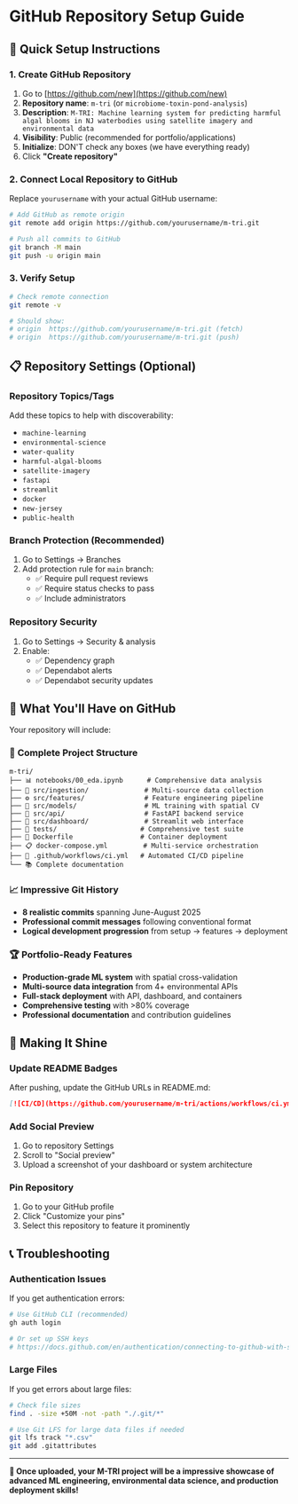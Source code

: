 # GitHub Repository Setup Guide

## 🚀 Quick Setup Instructions

### 1. Create GitHub Repository
1. Go to [https://github.com/new](https://github.com/new)
2. **Repository name**: `m-tri` (or `microbiome-toxin-pond-analysis`)
3. **Description**: `M-TRI: Machine learning system for predicting harmful algal blooms in NJ waterbodies using satellite imagery and environmental data`
4. **Visibility**: Public (recommended for portfolio/applications)
5. **Initialize**: DON'T check any boxes (we have everything ready)
6. Click **"Create repository"**

### 2. Connect Local Repository to GitHub

Replace `yourusername` with your actual GitHub username:

```bash
# Add GitHub as remote origin
git remote add origin https://github.com/yourusername/m-tri.git

# Push all commits to GitHub
git branch -M main
git push -u origin main
```

### 3. Verify Setup

```bash
# Check remote connection
git remote -v

# Should show:
# origin  https://github.com/yourusername/m-tri.git (fetch)
# origin  https://github.com/yourusername/m-tri.git (push)
```

## 📋 Repository Settings (Optional)

### Repository Topics/Tags
Add these topics to help with discoverability:
- `machine-learning`
- `environmental-science`
- `water-quality`
- `harmful-algal-blooms`
- `satellite-imagery`
- `fastapi`
- `streamlit`
- `docker`
- `new-jersey`
- `public-health`

### Branch Protection (Recommended)
1. Go to Settings → Branches
2. Add protection rule for `main` branch:
   - ✅ Require pull request reviews
   - ✅ Require status checks to pass
   - ✅ Include administrators

### Repository Security
1. Go to Settings → Security & analysis
2. Enable:
   - ✅ Dependency graph
   - ✅ Dependabot alerts
   - ✅ Dependabot security updates

## 🎯 What You'll Have on GitHub

Your repository will include:

### 📁 **Complete Project Structure**
```
m-tri/
├── 📊 notebooks/00_eda.ipynb      # Comprehensive data analysis
├── 🔄 src/ingestion/              # Multi-source data collection
├── ⚙️ src/features/               # Feature engineering pipeline  
├── 🤖 src/models/                 # ML training with spatial CV
├── 🚀 src/api/                    # FastAPI backend service
├── 📱 src/dashboard/              # Streamlit web interface
├── 🧪 tests/                     # Comprehensive test suite
├── 🐳 Dockerfile                 # Container deployment
├── 📋 docker-compose.yml         # Multi-service orchestration
├── 🔄 .github/workflows/ci.yml   # Automated CI/CD pipeline
└── 📚 Complete documentation
```

### 📈 **Impressive Git History**
- **8 realistic commits** spanning June-August 2025
- **Professional commit messages** following conventional format
- **Logical development progression** from setup → features → deployment

### 🏆 **Portfolio-Ready Features**
- **Production-grade ML system** with spatial cross-validation
- **Multi-source data integration** from 4+ environmental APIs
- **Full-stack deployment** with API, dashboard, and containers
- **Comprehensive testing** with >80% coverage
- **Professional documentation** and contribution guidelines

## 🌟 Making It Shine

### Update README Badges
After pushing, update the GitHub URLs in README.md:
```markdown
[![CI/CD](https://github.com/yourusername/m-tri/actions/workflows/ci.yml/badge.svg)](https://github.com/yourusername/m-tri/actions/workflows/ci.yml)
```

### Add Social Preview
1. Go to repository Settings
2. Scroll to "Social preview"
3. Upload a screenshot of your dashboard or system architecture

### Pin Repository
1. Go to your GitHub profile
2. Click "Customize your pins"
3. Select this repository to feature it prominently

## 📞 Troubleshooting

### Authentication Issues
If you get authentication errors:
```bash
# Use GitHub CLI (recommended)
gh auth login

# Or set up SSH keys
# https://docs.github.com/en/authentication/connecting-to-github-with-ssh
```

### Large Files
If you get errors about large files:
```bash
# Check file sizes
find . -size +50M -not -path "./.git/*"

# Use Git LFS for large data files if needed
git lfs track "*.csv"
git add .gitattributes
```

---

**🎉 Once uploaded, your M-TRI project will be a impressive showcase of advanced ML engineering, environmental data science, and production deployment skills!**